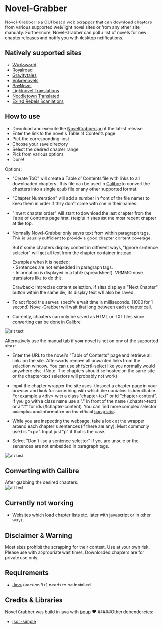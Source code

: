 # Novel-Grabber
Novel-Grabber is a GUI based web scrapper that can download chapters from various supported web/light novel sites or from any other site manually. Furthermore,  Novel-Grabber can poll a list of novels for new chapter releases and notify you with desktop notifications.

## Natively supported sites
* [Wuxiaworld](https://wuxiaworld.com/)
* [Royalroad](https://royalroad.com/)
* [Gravitytales](https://gravitytales.com/)
* [Volarenovels](https://volarenovels.com/)
* [BoxNovel](https://boxnovel.com/)
* [Lightnovel Translations](https://lightnovelstranslations.com/)
* [Noodletown Translated](https://noodletowntranslated.com/)
* [Exiled Rebels Scanlations](https://exiledrebelsscanlations.com/) 

## How to use
* Download and execute the [NovelGrabber.jar](https://github.com/Flameish/Novel-Grabber/releases/latest) of the latest release
* Enter the link to the novel's Table of Contents page
* Pick the corresponding host
* Choose your save directory
* Select the desired chapter range 
* Pick from various options
* Done!

Options:
* "Create ToC" will create a Table of Contents file with links to all downloaded chapters. This file can be used in [Calibre](https://calibre-ebook.com/) to convert the chapters into a single epub file or any other supported format.
* "Chapter Numeration" will add a number in front of the file names to keep them in order if they don't come with one in their names.
* "Invert chapter order" will start to download the last chapter from the Table of Contents page first. Helpful if sites list the most recent chapter at the top.
* Normally Novel-Grabber only saves text from within paragraph tags. This is usually sufficient to provide a good chapter content coverage.
  
  But if some chapters display content in different ways, "Ignore sentence selector" will get all text from the chapter container instead.
  <p>Examples when it is needed: <br> 
   - Sentences are not embedded in paragraph tags. <br>
   - Information is displayed in a table (spreadsheet). VRMMO novel translators like to do this.</p>
   Drawback: Imprecise content selection. If sites display a "Next Chapter" button within the same div, its display text will also be saved.
   
* To not flood the server, specify a wait time in milliseconds. (1000 for 1 second) Novel-Grabber will wait that long between each chapter call.
* Currently, chapters can only be saved as HTML or TXT files since converting can be done in Calibre.

![alt text](https://i.imgur.com/OOzg8aR.png) <br>

Alternatively use the manual tab if your novel is not on one of the supported sites:
* Enter the URL to the novel's "Table of Contents" page and retrieve all links on the site. Afterwards remove all unwanted links from the selection window. You can use shift/crtl-select like you normally would anywhere else. (Note: The chapters should be hosted on the same site or the chapter-text selectors will probably not work)

* Input the chapter wrapper the site uses. (Inspect a chapter page in your browser and look for something with which the container is identifiable. For example a \<div\> with a class "chapter-text" or id "chapter-content". If you go with a class name use a "." in front of the name (.chapter-text) or a "#" for ids (#chapter-content). You can find more complex selector examples and information on the official [jsoup site](https://jsoup.org/cookbook/extracting-data/selector-syntax).
* While you are inspecting the webpage, take a look at the wrapper around each chapter's sentences (if there are any). Most commonly used is "\<p\>". Input just "p" if that is the case.
* Select "Don't use a sentence selector" if you are unsure or the sentences are not embedded in paragraph tags.

![alt text](https://i.imgur.com/bLSiaJ6.gif)<br>

## Converting with Calibre
After grabbing the desired chapters: <br>
![alt text](https://i.imgur.com/DBtrXPh.gif)<br>

## Currently not working
* Websites which load chapter lists etc. later with javascript or in other ways.

## Disclaimer & Warning
Most sites prohibit the scrapping for their content. Use at your own risk. 
Please use with appropriate wait times. Downloaded chapters are for private use only.

## Requirements
* [Java](https://www.java.com/en/) (version 8+) needs to be installed.

## Credits & Libraries 
Novel Grabber was build in java with [jsoup](https://www.jsoup.org/) :heart:
#####Other dependencies: 
* [json-simple](https://code.google.com/archive/p/json-simple/)
